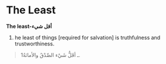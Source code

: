 The Least
=========

**The least-أقل شيء**

1. he least of things [required for salvation] is truthfulness and
trustworthiness.

> 1ـ أقَلُّ شَيْء الصِّدْقُ والأمانَةُ.


